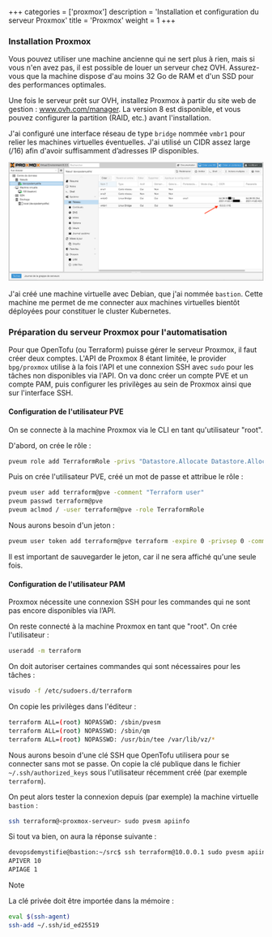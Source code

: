 +++
categories = ['proxmox']
description = 'Installation et configuration du serveur Proxmox'
title = 'Proxmox'
weight = 1
+++

### Installation Proxmox

Vous pouvez utiliser une machine ancienne qui ne sert plus à rien, mais si vous n'en avez pas, il est possible de louer un serveur chez OVH. Assurez-vous que la machine dispose d'au moins 32 Go de RAM et d'un SSD pour des performances optimales.

Une fois le serveur prêt sur OVH, installez Proxmox à partir du site web de gestion : www.ovh.com/manager. La version 8 est disponible, et vous pouvez configurer la partition (RAID, etc.) avant l'installation.

J'ai configuré une interface réseau de type `bridge` nommée `vmbr1` pour relier les machines virtuelles éventuelles. J'ai utilisé un CIDR assez large (/16) afin d'avoir suffisamment d’adresses IP disponibles.

![Configuration du réseau](01-proxmox-network-page.png?width=60pc)

J'ai créé une machine virtuelle avec Debian, que j'ai nommée `bastion`. Cette machine me permet de me connecter aux machines virtuelles bientôt déployées pour constituer le cluster Kubernetes.

### Préparation du serveur Proxmox pour l'automatisation

Pour que OpenTofu (ou Terraform) puisse gérer le serveur Proxmox, il faut créer deux comptes. L'API de Proxmox 8 étant limitée, le provider `bpg/proxmox` utilise à la fois l'API et une connexion SSH avec `sudo` pour les tâches non disponibles via l'API. On va donc créer un compte PVE et un compte PAM, puis configurer les privilèges au sein de Proxmox ainsi que sur l'interface SSH.

#### Configuration de l'utilisateur PVE

On se connecte à la machine Proxmox via le CLI en tant qu'utilisateur "root".

D'abord, on crée le rôle :

```bash
pveum role add TerraformRole -privs "Datastore.Allocate Datastore.AllocateSpace Datastore.Audit Datastore.AllocateTemplate Pool.Allocate Sys.Audit Sys.Console Sys.Modify VM.Allocate VM.Audit VM.Clone VM.Config.CDROM VM.Config.Cloudinit VM.Config.CPU VM.Config.Disk VM.Config.HWType VM.Config.Memory VM.Config.Network VM.Config.Options VM.Console VM.Migrate VM.Monitor VM.PowerMgmt SDN.Use"
```

Puis on crée l'utilisateur PVE, créé un mot de passe et attribue le rôle :

```bash
pveum user add terraform@pve -comment "Terraform user"
pveum passwd terraform@pve
pveum aclmod / -user terraform@pve -role TerraformRole
```

Nous aurons besoin d'un jeton :

```bash
pveum user token add terraform@pve terraform -expire 0 -privsep 0 -comment "Terraform token"
```

Il est important de sauvegarder le jeton, car il ne sera affiché qu'une seule fois.

#### Configuration de l'utilisateur PAM

Proxmox nécessite une connexion SSH pour les commandes qui ne sont pas encore disponibles via l’API.

On reste connecté à la machine Proxmox en tant que "root". On crée l'utilisateur :

```bash
useradd -m terraform
```

On doit autoriser certaines commandes qui sont nécessaires pour les tâches :

```bash
visudo -f /etc/sudoers.d/terraform
```

On copie les privilèges dans l'éditeur :

```bash
terraform ALL=(root) NOPASSWD: /sbin/pvesm
terraform ALL=(root) NOPASSWD: /sbin/qm
terraform ALL=(root) NOPASSWD: /usr/bin/tee /var/lib/vz/*
```

Nous aurons besoin d'une clé SSH que OpenTofu utilisera pour se connecter sans mot se passe. On copie la clé publique dans le fichier `~/.ssh/authorized_keys` sous l'utilisateur récemment créé (par exemple `terraform`).

On peut alors tester la connexion depuis (par exemple) la machine virtuelle `bastion` :

```bash
ssh terraform@<proxmox-serveur> sudo pvesm apiinfo 
```

Si tout va bien, on aura la réponse suivante :

```bash
devopsdemystifie@bastion:~/src$ ssh terraform@10.0.0.1 sudo pvesm apiinfo
APIVER 10
APIAGE 1
```

> [!NOTE]
> La clé privée doit être importée dans la mémoire :
> ```bash
> eval $(ssh-agent)
> ssh-add ~/.ssh/id_ed25519
> ```
